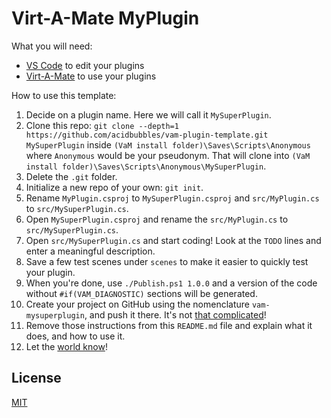 # Virt-A-Mate MyPlugin

What you will need:

- [VS Code](https://code.visualstudio.com/) to edit your plugins
- [Virt-A-Mate](https://www.patreon.com/meshedvr/) to use your plugins

How to use this template:

1. Decide on a plugin name. Here we will call it `MySuperPlugin`.
2. Clone this repo: `git clone --depth=1 https://github.com/acidbubbles/vam-plugin-template.git MySuperPlugin` inside `(VaM install folder)\Saves\Scripts\Anonymous` where `Anonymous` would be your pseudonym. That will clone into `(VaM install folder)\Saves\Scripts\Anonymous\MySuperPlugin`.
3. Delete the `.git` folder.
4. Initialize a new repo of your own: `git init`.
5. Rename `MyPlugin.csproj` to `MySuperPlugin.csproj` and `src/MyPlugin.cs` to `src/MySuperPlugin.cs`.
6. Open `MySuperPlugin.csproj` and rename the `src/MyPlugin.cs` to `src/MySuperPlugin.cs`.
7. Open `src/MySuperPlugin.cs` and start coding! Look at the `TODO` lines and enter a meaningful description.
8. Save a few test scenes under `scenes` to make it easier to quickly test your plugin.
9. When you're done, use `./Publish.ps1 1.0.0` and a version of the code without `#if(VAM_DIAGNOSTIC)` sections will be generated.
10. Create your project on GitHub using the nomenclature `vam-mysuperplugin`, and push it there. It's not [that complicated](https://guides.github.com/activities/hello-world/)!
11. Remove those instructions from this `README.md` file and explain what it does, and how to use it.
12. Let the [world know](https://www.reddit.com/)!

## License

[MIT](LICENSE.md)
